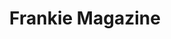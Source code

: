 ---
title: "Frankie Magazine"
draft: false
slug: "frankie-magazine"
weight: "10"
mainpage: true
related: true

block_project: {
	description: "(description coming soon)",
	work: [ 
		{class: "gallery-col-12", path: "illustration_frankie-magazine_cover-spread.jpg"},
		{class: "gallery-col-6", path: "illustration_frankie-magazine_spread-zoom-01.jpg"},
		{class: "gallery-col-6", path: "illustration_frankie-magazine_spread-zoom-02.jpg"},
		{class: "gallery-col-12 w-md-50 text-center", path: "illustration_frankie-magazine_spread-zoom-03.png"}
	]
}

---